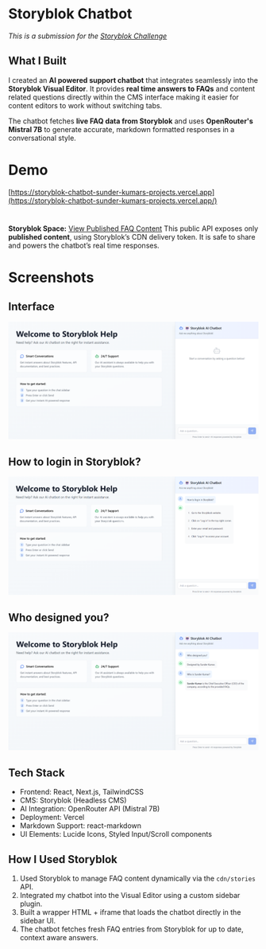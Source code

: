 # Storyblok Chatbot

*This is a submission for the [Storyblok Challenge](https://dev.to/challenges/storyblok)*

## What I Built

I created an **AI powered support chatbot** that integrates seamlessly into the **Storyblok Visual Editor**. It provides **real time answers to FAQs** and content related questions directly within the CMS interface making it easier for content editors to work without switching tabs.

The chatbot fetches **live FAQ data from Storyblok** and uses **OpenRouter's Mistral 7B** to generate accurate, markdown formatted responses in a conversational style.

# Demo
[https://storyblok-chatbot-sunder-kumars-projects.vercel.app](https://storyblok-chatbot-sunder-kumars-projects.vercel.app/)
#
**Storyblok Space:** 
[View Published FAQ Content](https://api.storyblok.com/v2/cdn/stories?version=published&token=EINoQ8geZizD6KGiXpvReAtt)
This public API exposes only **published content**, using Storyblok’s CDN delivery token. It is safe to share and powers the chatbot’s real time responses.


# Screenshots

## Interface
![Chatbot UI Screenshot](https://github.com/Sunder-Kumar/storyblok_chatbot/blob/main/screenshots/Demo%20(1).png)
## How to login in Storyblok?
![Chatbot UI Screenshot](https://github.com/Sunder-Kumar/storyblok_chatbot/blob/main/screenshots/Demo%20(2).png)
## Who designed you?
![Chatbot UI Screenshot](https://github.com/Sunder-Kumar/storyblok_chatbot/blob/main/screenshots/Owner.png)


## Tech Stack

- Frontend: React, Next.js, TailwindCSS
- CMS: Storyblok (Headless CMS)
- AI Integration: OpenRouter API (Mistral 7B)
- Deployment: Vercel
- Markdown Support: react-markdown
- UI Elements: Lucide Icons, Styled Input/Scroll components

## How I Used Storyblok

1. Used Storyblok to manage FAQ content dynamically via the `cdn/stories` API.
2. Integrated my chatbot into the Visual Editor using a custom sidebar plugin.
3. Built a wrapper HTML + iframe that loads the chatbot directly in the sidebar UI.
4. The chatbot fetches fresh FAQ entries from Storyblok for up to date, context aware answers.


